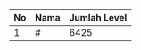 | No | Nama            | Jumlah Level |
|----|-----------------|--------------|
| 1  | #    |    6425        |
